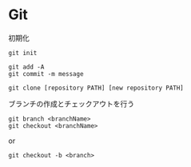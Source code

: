 # Git

初期化

~~~
git init
~~~

~~~
git add -A
git commit -m message
~~~

~~~
git clone [repository PATH] [new repository PATH]
~~~

ブランチの作成とチェックアウトを行う
~~~
git branch <branchName>
git checkout <branchName>
~~~
or
~~~
git checkout -b <branch>
~~~